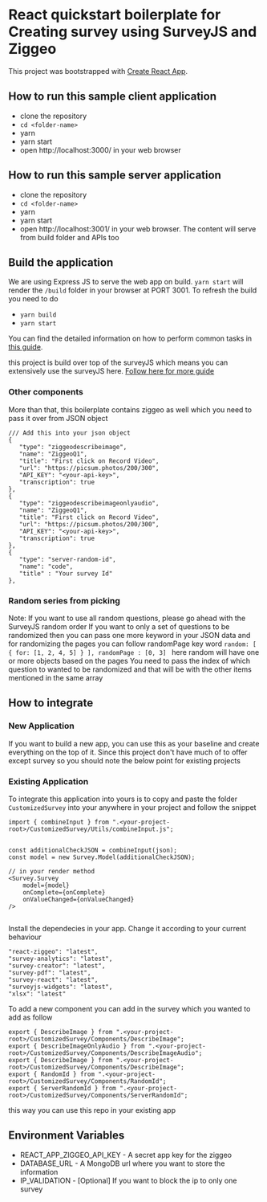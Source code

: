 # React quickstart boilerplate for Creating survey using SurveyJS and Ziggeo

This project was bootstrapped with [Create React App](https://github.com/facebookincubator/create-react-app).

## How to run this sample client application
 - clone the repository
 - ``cd <folder-name>``
 - yarn 
 - yarn start
 - open http://localhost:3000/ in your web browser
## How to run this sample server application
 - clone the repository
 - ``cd <folder-name>``
 - yarn 
 - yarn start
 - open http://localhost:3001/ in your web browser. The content will serve from build folder and APIs too

 ## Build the application
 We are using Express JS to serve the web app on build. `yarn start` will render the `/build` folder in your browser at PORT 3001. To refresh the build you need to do
 - `yarn build`
 - `yarn start` 


You can find the detailed information on how to perform common tasks in [this guide](https://github.com/facebookincubator/create-react-app/blob/master/packages/react-scripts/template/README.md).

this project is build over top of the surveyJS which means you can extensively use the surveyJS here. [Follow here for more guide](https://surveyjs.io/Documentation/Library)
### Other components
More than that, this boilerplate contains ziggeo as well which you need to pass it over from JSON object
```
/// Add this into your json object
{
   "type": "ziggeodescribeimage",
   "name": "ZiggeoQ1",
   "title": "First click on Record Video",
   "url": "https://picsum.photos/200/300",
   "API_KEY": "<your-api-key>",
   "transcription": true
},
{
   "type": "ziggeodescribeimageonlyaudio",
   "name": "ZiggeoQ1",
   "title": "First click on Record Video",
   "url": "https://picsum.photos/200/300",
   "API_KEY": "<your-api-key>",
   "transcription": true
},
{
   "type": "server-random-id",
   "name": "code",
   "title" : "Your survey Id"
},
```

### Random series from picking
Note: If you want to use all random questions, please go ahead with the SurveyJS random order
If you want to only a set of questions to be randomized then you can pass one more keyword in your JSON data and for randomizing the pages you can follow randomPage key word
`random: [
    { for: [1, 2, 4, 5] }
  ],
randomPage : [0, 3]
`
here random will have one or more objects based on the pages
You need to pass the index of which question to wanted to be randomized and that will be with the other items mentioned in the same array

## How to integrate 
### New Application
If you want to build a new app, you can use this as your baseline and create everything on the top of it. Since this project don't have much of to offer except survey so you should note the below point for existing projects

### Existing Application
To integrate this application into yours is to copy and paste the folder `CustomizedSurvey` into your anywhere in your project and follow the snippet

```
import { combineInput } from ".<your-project-root>/CustomizedSurvey/Utils/combineInput.js";


const additionalCheckJSON = combineInput(json);
const model = new Survey.Model(additionalCheckJSON);

// in your render method
<Survey.Survey
    model={model}
    onComplete={onComplete}
    onValueChanged={onValueChanged}
/>
  
```
Install the dependecies in your app. Change it according to your current behaviour
```
"react-ziggeo": "latest",
"survey-analytics": "latest",
"survey-creator": "latest",
"survey-pdf": "latest",
"survey-react": "latest",
"surveyjs-widgets": "latest",
"xlsx": "latest"
```

To add a new component you can add in the survey which you wanted to add as follow
```
export { DescribeImage } from ".<your-project-root>/CustomizedSurvey/Components/DescribeImage";
export { DescribeImageOnlyAudio } from ".<your-project-root>/CustomizedSurvey/Components/DescribeImageAudio";
export { DescribeImage } from ".<your-project-root>/CustomizedSurvey/Components/DescribeImage";
export { RandomId } from ".<your-project-root>/CustomizedSurvey/Components/RandomId";
export { ServerRandomId } from ".<your-project-root>/CustomizedSurvey/Components/ServerRandomId";
```

this way you can use this repo in your existing app


## Environment Variables
- REACT_APP_ZIGGEO_API_KEY - A secret app key for the ziggeo
- DATABASE_URL - A MongoDB url where you want to store the information
- IP_VALIDATION - [Optional] If you want to block the ip to only one survey
